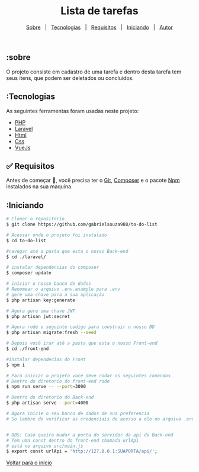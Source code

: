 

<h1 align="center">Lista de tarefas</h1>

<p align="center">
  <a href="#sobre">Sobre</a> &#xa0; | &#xa0; 
  <a href="#Tecnologias">Tecnologias</a> &#xa0; | &#xa0;
  <a href="#Requisitos">Requisitos</a> &#xa0; | &#xa0;
  <a href="#Iniciando">Iniciando</a> &#xa0; | &#xa0;
  <a href="https://github.com/gabrielsouza988" target="_blank">Autor</a>
</p>

<br>

## :sobre ##

O projeto consiste em cadastro de uma tarefa e dentro desta tarefa tem seus itens, que podem ser deletados ou concluidos.

## :Tecnologias ##

As seguintes ferramentas foram usadas neste projeto:

- [PHP](https://www.php.net/)
- [Laravel](https://laravel.com/)
- [Html](https://developer.mozilla.org/pt-BR/docs/Web/HTML/)
- [Css](https://devdocs.io/css/)
- [VueJs](https://vuejs.org/)

## :white_check_mark: Requisitos ##

Antes de começar :checkered_flag:, você precisa ter o [Git](https://git-scm.com), [Composer](https://getcomposer.org/) e o pacote [Npm](https://nodejs.org/en/docs/) instalados na sua maquina.

## :Iniciando ##

```bash
# Clonar o repositorio
$ git clone https://github.com/gabrielsouza988/to-do-list

# Acessar onde o projeto foi instalado
$ cd to-do-list

#navegar até a pasta que esta o nosso Back-end
$ cd ./laravel/

# instalar dependencias do composer
$ composer update

# iniciar o nosso banco de dados
# Renomear o arquivo .env.example para .env
# gere uma chave para a sua aplicação
$ php artisan key:generate

# Agora gere uma chave JWT
$ php artisan jwt:secret

# Agora rode o seguinte codigo para construir o nosso BD
$ php artisan migrate:fresh --seed

# Depois você irar até a pasta que esta o nosso Front-end
$ cd ./front-end

#Instalar dependecias do Front
$ npm i

# Para iniciar o projeto você deve rodar os seguintes comandos
# Dentro do diretorio do front-end rode
$ npm run serve -- --port=3000

# Dentro do diretorio do Back-end
$ php artisan serve --port=4000 

# Agora inicie o seu banco de dados de sua preferencia
# So lembre de verificar as credenciais de acesso a ele no arquivo .env


# OBS: Caso queira mudar a porta do servidor da api do Back-end
# Tem uma const dentro do front-end chamada urlApi
# está no arquivo src/main.js
$ export const urlApi = 'http://127.0.0.1:SUAPORTA/api/';

```

<a href="#top">Voltar para o início</a>
